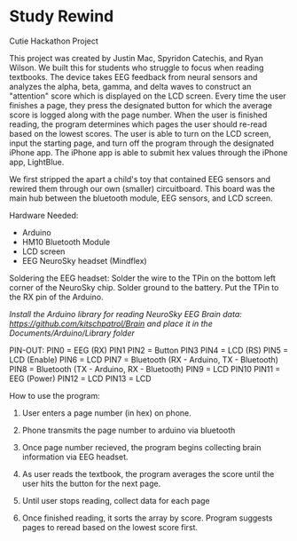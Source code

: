 # Study Rewind
Cutie Hackathon Project

This project was created by Justin Mac, Spyridon Catechis, and Ryan Wilson. We built this for students who struggle to focus when reading textbooks. The device takes EEG feedback from neural sensors and analyzes the alpha, beta, gamma, and delta waves to construct an "attention" score which is displayed on the LCD screen. Every time the user finishes a page, they press the designated button for which the average score is logged along with the page number. When the user is finished reading, the program determines which pages the user should re-read based on the lowest scores. The user is able to turn on the LCD screen, input the starting page, and turn off the program through the designated iPhone app. The iPhone app is able to submit hex values through the iPhone app, LightBlue.

We first stripped the apart a child's toy that contained EEG sensors and rewired them through our own (smaller) circuitboard. This board was the main hub between the bluetooth module, EEG sensors, and LCD screen.

Hardware Needed:
- Arduino
- HM10 Bluetooth Module
- LCD screen
- EEG NeuroSky headset (Mindflex)

Soldering the EEG headset:
Solder the wire to the TPin on the bottom left corner of the NeuroSky chip. Solder ground to the battery. Put the TPin to the RX pin of the Arduino.

*Install the Arduino library for reading NeuroSky EEG Brain data: https://github.com/kitschpatrol/Brain and place it in the Documents/Arduino/Library folder*

PIN-OUT:
PIN0 = EEG (RX)
PIN1
PIN2 = Button
PIN3
PIN4 = LCD (RS)
PIN5 = LCD (Enable)
PIN6 = LCD
PIN7 = Bluetooth (RX - Arduino, TX - Bluetooth)
PIN8 = Bluetooth (TX - Arduino, RX - Bluetooth)
PIN9 = LCD
PIN10
PIN11 = EEG (Power)
PIN12 = LCD
PIN13 = LCD

How to use the program:

1) User enters a page number (in hex) on phone.

2) Phone transmits the page number to arduino via bluetooth

3) Once page number recieved, the program begins collecting brain information via EEG headset.

4) As user reads the textbook, the program averages the score until the user hits the button for the next page.

5) Until user stops reading, collect data for each page

6) Once finished reading, it sorts the array by score. Program suggests pages to reread based on the lowest score first.
